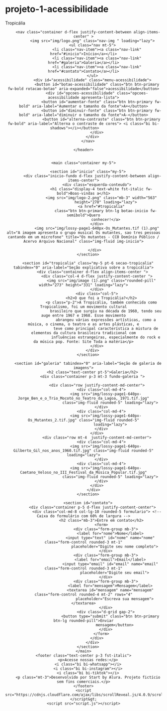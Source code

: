 # projeto-1-acessibilidade
<!DOCTYPE html>
<html lang="pt-br">

<head>
    <meta charset="UTF-8">
    <meta name="viewport" content="width=device-width, initial-scale=1">
    <link rel="preconnect" href="https://fonts.googleapis.com"&gt;
    <title>Tropicália</title>
    <link href="https://cdnjs.cloudflare.com/ajax/libs/bootstrap/5.3.3/css/bootstrap.min.css&quot; rel="stylesheet">
    <link rel="stylesheet" href="https://cdnjs.cloudflare.com/ajax/libs/bootstrap-icons/1.11.3/font/bootstrap-icons.min.css"&gt;
    <link rel="stylesheet" href="styles.css">
</head>

<body>
    <header class=" p-5">

        <nav class="container d-flex justify-content-between align-items-center" >
            <img src="img/logo.png" class="nav-img " loading="lazy">
            <ul class="nav mt-5">
                <li class="nav-item"><a class="nav-link" href="#inicio">Início</a></li>
                <li class="nav-item"><a class="nav-link" href="#galeria">Galeria</a></li>
                <li class="nav-item"><a class="nav-link" href="#contato">Contato</a></li>
            </ul>
            <div id="acessibilidade" class="menu-acessibilidade">
                <button id="botao-acessibilidade" class="btn btn-primary fw-bold rotacao-botao" aria-expanded="false">acessibilidade</button>
                <div id="opcoes-acessibilidade" class="opcoes-acessibilidade apresenta-lista">
                    <button id="aumentar-fonte" class="btn btn-primary fw-bold" aria-label="Aumentar o tamanho da fonte">A+</button>
                    <button id="diminuir-fonte" class="btn btn-primary fw-bold" aria-label="diminuir o tamanho da fonte">A-</button>
                    <button id="alterna-contraste" class="btn btn-primary fw-bold" aria-label="Alterna o contraste de cores"> <i class="bi bi-shadows"></i></button>        
                </div>
            </div>
        </nav>
       
    </header>


    <main class="container my-5">

        <section id="inicio" class="my-5">
            <div class="inicio-fundo d-flex justify-content-between align-items-center">
                <div class="esquerda-conteudo">
                    <h1 class="display-4 text-white fst-italic fw-bold">Boas-vindas a</h1>
                    <img src="img/logo-2.png" class="mb-3" width="563"
                        height="278" loading="lazy">
                    <a href="#tropicalia"
                        class="btn btn-primary btn-lg botao-inicio fw-semibold">Quero
                        conhecer!</a>
                </div>
                <img src="img/lossy-page1-640px-Os_Mutantes.tif (1).png" alt="A imagem apresenta o grupo musical Os mutantes, sao tres pessoas cantando em um microfone" title="Os mutantes - CC0 Domínio Público / Acervo Arquivo Nacional" class="img-fluid img-inicio">

              </div>
        </section>

        <section id="tropicalia" class="my-5 pt-6 secao-tropicalia" tabindex="0" aria-label="Seção explicativa sobre a tropicália">
            <div class="container d-flex align-items-center ">
                <div class="col-4 d-flex justify-content-center ">
                    <img src="img/image (1).png" class="rounded-pill" width="273" height="331" loading="lazy">
                </div>
                <div class="col-5">
                    <h2>O que foi a Tropicália?</h2>
                    <p class="p-2">A Tropicália, também conhecida como Tropicalismo, foi um movimento cultural
                        brasileiro que surgiu na década de 1960, tendo seu auge entre 1967 e 1968. Esse movimento
                        abrangeu várias expressões artísticas, como a música, o cinema, o teatro e as artes plásticas, e
                        teve como principal característica a mistura de elementos da cultura brasileira tradicional com
                        influências estrangeiras, especialmente do rock e da música pop. Fonte: Site Toda a matéria</p>
                </div>
            </div>
        </section>

        <section id="galeria" tabindex="0" aria-label="Seção de galeria de imagens">
            <h2 class="text-center pt-5">Galeria</h2>
            <div class="container p-3 mt-3 fundo-galeria ">

                <div class="row justify-content-md-center">
                    <div class="col-md-4">
                        <img src="img/lossy-page1-640px-Jorge_Ben_e_o_Trio_Mocotó_no_Teatro_da_Lagoa,_1971.tif.jpg"
                            class="img-fluid rounded-5" loading="lazy">
                    </div>
                    <div class="col-md-4">
                        <img src="img/lossy-page1-640px-Os_Mutantes_2.tif.jpg" class="img-fluid rounded-5"
                            loading="lazy">
                    </div>
                </div>
                <div class="row mt-4  justify-content-md-center">
                    <div class="col-md-4">
                        <img src="img/lossy-page1-640px-Gilberto_Gil_nos_anos_1960.tif.jpg" class="img-fluid rounded-5" loading="lazy">
                    </div>
                    <div class="col-md-4">
                        <img src="img/lossy-page1-640px-Caetano_Veloso_no_III_Festival_da_Música_Popular.tif.jpg"
                            class="img-fluid rounded-5" loading="lazy">
                    </div>
                </div>
             </div>
        </section>

        <section id="contato">
            <div class="container p-5 d-flex justify-content-center">
                <div class="col-md-8 col-lg-10 rounded-5 formulario"> <!-- Caixa do formulário com 60% de largura -->
                    <h2 class="mb-3">Entre em contato</h2>
                    <form>
                        <div class="form-group mb-3">
                            <label for="nome">Nome</label>
                            <input type="text" id="nome" name="nome" class="form-control rounded-3 mt-1"
                                placeholder="Digite seu nome completo">
                        </div>
                        <div class="form-group mb-3">
                            <label for="email">Email</label>
                            <input type="email" id="email" name="email" class="form-control rounded-3 mt-1"
                                placeholder="Digite seu email">
                        </div>
                        <div class="form-group mb-3">
                            <label for="mensagem">Mensagem</label>
                            <textarea id="mensagem" name="mensagem" class="form-control rounded-4 mt-2" rows="4"
                                placeholder="Escreva sua mensagem"></textarea>
                        </div>
                        <div class="d-grid gap-2">
                            <button type="submit" class="btn btn-primary btn-lg rounded-pill">Enviar
                                mensagem</button>
                        </div>
                    </form>
                </div>
            </div>
        </section>
    </main>
    <footer class="text-center p-3 fst-italic">
        <p>Acesse nossas redes:</p>
        <i class="bi bi-whatsapp"></i>
        <i class="bi bi-instagram"></i>
        <i class="bi bi-tiktok"></i>
        <p class="mt-3">Desenvolvido por Start by Alura. Projeto fictício sem fins comerciais.</p>
    </footer>
    <script src="https://cdnjs.cloudflare.com/ajax/libs/scrollReveal.js/4.0.9/scrollreveal.js"></script&gt;
    <script src="script.js"></script>
 
</body>

</html>